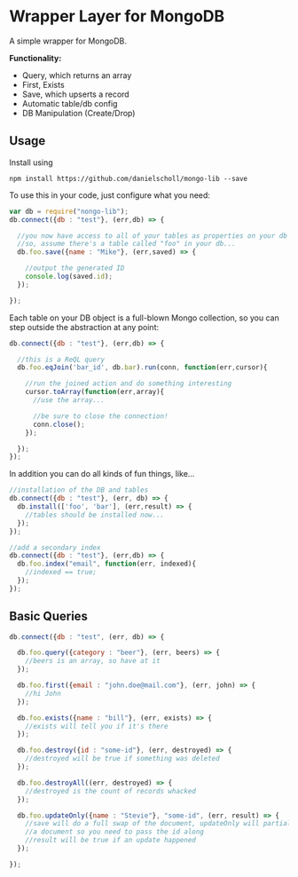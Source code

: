 # Wrapper Layer for MongoDB

A simple wrapper for MongoDB.

__Functionality:__

- Query, which returns an array
- First, Exists
- Save, which upserts a record
- Automatic table/db config
- DB Manipulation (Create/Drop)


## Usage

Install using

```
npm install https://github.com/danielscholl/mongo-lib --save
```

To use this in your code, just configure what you need:

```javascript
var db = require("nongo-lib");
db.connect({db : "test"}, (err,db) => {

  //you now have access to all of your tables as properties on your db variable:
  //so, assume there's a table called "foo" in your db...
  db.foo.save({name : "Mike"}, (err,saved) => {

    //output the generated ID
    console.log(saved.id);
  });

});
```

Each table on your DB object is a full-blown Mongo collection, so you can step outside the abstraction at any point:

```javascript
db.connect({db : "test"}, (err,db) => {

  //this is a ReQL query
  db.foo.eqJoin('bar_id', db.bar).run(conn, function(err,cursor){

    //run the joined action and do something interesting
    cursor.toArray(function(err,array){
      //use the array...

      //be sure to close the connection!
      conn.close();
    });

  });
});

```

In addition you can do all kinds of fun things, like...

```javascript
//installation of the DB and tables
db.connect({db : "test"}, (err, db) => {
  db.install(['foo', 'bar'], (err,result) => {
    //tables should be installed now...
  });
});

//add a secondary index
db.connect({db : "test"}, (err,db) => {
  db.foo.index("email", function(err, indexed){
    //indexed == true;
  });
});
```

## Basic Queries

```javascript
db.connect({db : "test", (err, db) => {

  db.foo.query({category : "beer"}, (err, beers) => {
    //beers is an array, so have at it
  });

  db.foo.first({email : "john.doe@mail.com"}, (err, john) => {
    //hi John
  });

  db.foo.exists({name : "bill"}, (err, exists) => {
    //exists will tell you if it's there
  });

  db.foo.destroy({id : "some-id"}, (err, destroyed) => {
    //destroyed will be true if something was deleted
  });

  db.foo.destroyAll((err, destroyed) => {
    //destroyed is the count of records whacked
  });

  db.foo.updateOnly({name : "Stevie"}, "some-id", (err, result) => {
    //save will do a full swap of the document, updateOnly will partially update
    //a document so you need to pass the id along
    //result will be true if an update happened
  });

});

```